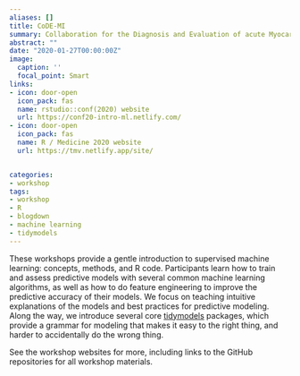 ```yaml
---
aliases: []
title: CoDE-MI 
summary: Collaboration for the Diagnosis and Evaluation of acute Myocardial Infarction
abstract: ""
date: "2020-01-27T00:00:00Z"
image:
  caption: ''
  focal_point: Smart
links:
- icon: door-open
  icon_pack: fas
  name: rstudio::conf(2020) website
  url: https://conf20-intro-ml.netlify.com/
- icon: door-open
  icon_pack: fas
  name: R / Medicine 2020 website
  url: https://tmv.netlify.app/site/


categories:
- workshop
tags:
- workshop
- R
- blogdown
- machine learning
- tidymodels
---
```


These workshops provide a gentle introduction to supervised machine learning: concepts, methods, and R code. Participants learn how to train and assess predictive models with several common machine learning algorithms, as well as how to do feature engineering to improve the predictive accuracy of their models. We focus on teaching intuitive explanations of the models and best practices for predictive modeling. Along the way, we introduce several core [tidymodels](https://github.com/tidymodels) packages, which provide a grammar for modeling that makes it easy to the right thing, and harder to accidentally do the wrong thing. 


See the workshop websites for more, including links to the GitHub repositories for all workshop materials.
